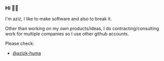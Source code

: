 ### Hi ✌🏼

I'm aziz, I like to make software and also to break it.

Other than working on my own products/ideas, I do contracting/consulting work for multiple companies so I use other github accounts.

Please check:
- [@azizk-huma](https://www.github.com/azizk-huma "Huma work account")
